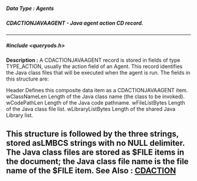 ##### Data Type : Agents
##### CDACTIONJAVAAGENT - Java agent action CD record.
---
##### #include <queryods.h>
**Description :**
A CDACTIONJAVAAGENT record is stored in fields of type TYPE_ACTION, usually the 
action field of an Agent.  This record identifies the Java class files that 
will be executed when the agent is run.  The fields in this structure are:

Header   Defines this composite data item as a CDACTIONJAVAAGENT item.
wClassNameLen  Length of the Java class name (the class to be invoked).
wCodePathLen  Length of the Java code pathname.
wFileListBytes  Length of the Java class file list.
wLibraryListBytes  Length of the shared Java Library list.

This structure is followed by the three strings, stored asLMBCS strings with no 
NULL delimiter.  The Java class files are stored as $FILE items in the 
document;  the Java class file name is the file name of the $FILE item.
**See Also :**
[CDACTION](D:/md_files/CDACTION.md)
---
